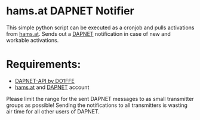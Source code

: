 # hams.at DAPNET Notifier

This simple python script can be executed as a cronjob and pulls activations from [hams.at](https://hams.at/). Sends out a [DAPNET](https://hampager.de/#/) notification in case of new and workable activations.

# Requirements:

- [DAPNET-API by DO1FFE](https://github.com/DO1FFE/DAPNET-API)
- [hams.at](https://hams.at/) and [DAPNET](https://hampager.de/#/) account

Please limit the range for the sent DAPNET messages to as small transmitter groups as possible! Sending the notifications to all transmitters is wasting air time for all other users of DAPNET.
